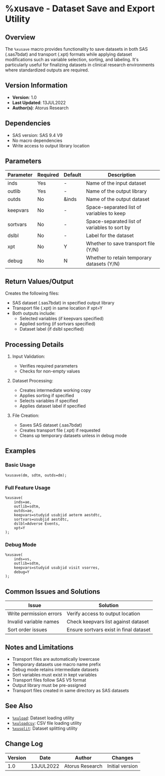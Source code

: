 # %xusave - Dataset Save and Export Utility

## Overview
The `%xusave` macro provides functionality to save datasets in both SAS (.sas7bdat) and transport (.xpt) formats while applying dataset modifications such as variable selection, sorting, and labeling. It's particularly useful for finalizing datasets in clinical research environments where standardized outputs are required.

## Version Information
- **Version**: 1.0
- **Last Updated**: 13JUL2022
- **Author(s)**: Atorus Research

## Dependencies
- SAS version: SAS 9.4 V9
- No macro dependencies
- Write access to output library location

## Parameters
| Parameter | Required | Default | Description |
|-----------|----------|---------|-------------|
| inds | Yes | - | Name of the input dataset |
| outlib | Yes | - | Name of the output library |
| outds | No | &inds | Name of the output dataset |
| keepvars | No | - | Space-separated list of variables to keep |
| sortvars | No | - | Space-separated list of variables to sort by |
| dslbl | No | - | Label for the dataset |
| xpt | No | Y | Whether to save transport file (Y/N) |
| debug | No | N | Whether to retain temporary datasets (Y/N) |

## Return Values/Output
Creates the following files:
- SAS dataset (.sas7bdat) in specified output library
- Transport file (.xpt) in same location if xpt=Y
- Both outputs include:
  - Selected variables (if keepvars specified)
  - Applied sorting (if sortvars specified)
  - Dataset label (if dslbl specified)

## Processing Details
1. Input Validation:
   - Verifies required parameters
   - Checks for non-empty values

2. Dataset Processing:
   - Creates intermediate working copy
   - Applies sorting if specified
   - Selects variables if specified
   - Applies dataset label if specified

3. File Creation:
   - Saves SAS dataset (.sas7bdat)
   - Creates transport file (.xpt) if requested
   - Cleans up temporary datasets unless in debug mode

## Examples

### Basic Usage
```sas
%xusave(dm, sdtm, outds=dm);
```

### Full Feature Usage
```sas
%xusave(
    inds=ae,
    outlib=sdtm,
    outds=ae,
    keepvars=studyid usubjid aeterm aestdtc,
    sortvars=usubjid aestdtc,
    dslbl=Adverse Events,
    xpt=Y
);
```

### Debug Mode
```sas
%xusave(
    inds=vs,
    outlib=sdtm,
    keepvars=studyid usubjid visit vsorres,
    debug=Y
);
```

## Common Issues and Solutions
| Issue | Solution |
|-------|----------|
| Write permission errors | Verify access to output location |
| Invalid variable names | Check keepvars list against dataset |
| Sort order issues | Ensure sortvars exist in final dataset |

## Notes and Limitations
- Transport files are automatically lowercase
- Temporary datasets use macro name prefix
- Debug mode retains intermediate datasets
- Sort variables must exist in kept variables
- Transport files follow SAS V5 format
- Output library must be pre-assigned
- Transport files created in same directory as SAS datasets

## See Also
- [`%xuload`](/man/global/xuload.md): Dataset loading utility
- [`%xuloadcsv`](/man/global/xuloadcsv.md): CSV file loading utility
- [`%xusplit`](/man/global/xusplit.md): Dataset splitting utility

## Change Log
| Version | Date | Author | Changes |
|---------|------|---------|---------|
| 1.0 | 13JUL2022 | Atorus Research | Initial version | 
